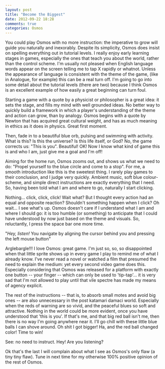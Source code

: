 ```yaml
---
layout: post
title: "Become the Biggest"
date: 2012-09-22 18:28
comments: true
categories: Osmos
---
```


You could play Osmos with no more instruction: the imperative to grow will guide you naturally
and inexorably. Despite its simplicity, Osmos does insist on spelling everything out in tutorial levels. I
really enjoy early learning stages in games, especially the ones that teach you about the world, rather than
the control scheme. I'm usually not pleased when English language words appear on the screen telling me
to tap X rapidly or whatnot. Unless the appearance of language is consistent with the theme of the game,
(like in Analogue, for example) this can be a real turn off. I'm going to go into some detail about the tutorial
levels (there are two) because I think Osmos is an excellent example of how easily a great beginning can
turn foul.

Starting a game with a quote by a physicist or philosopher is a great idea: it sets the stage, and fills my mind
with well grounded ideas. No better way to quickly build a framework in which a player's understanding
of the theme and action can grow, than by analogy. Osmos begins with a quote by Newton that has acquired
great cultural weight, and has as much meaning in ethics as it does in physics. Great first moment.

Then, fade in to a beautiful blue orb, pulsing and swimming with activity. What is this? Is this the universe? Is this
life itself, or God? No, the game corrects us: "This is you". Beautiful! OK! Now I know what kind of game
this is and who I am, just give me a goal and I'm off!

Aiming for the home run, Osmos zooms out, and shows us what we need to do: "Propel yourself to the blue
circle and come to a stop". For me, a smooth introduction like this is the sweetest thing. I rarely
play games to their conclusion, and I judge very quickly. Ambient music, soft blue colour-scheme, and
simple direct instructions are exactly everything that I need. So, having been told what I am and
where to go, naturally I start clicking.

Nothing... click, click, click! Wait what? But I thought every action had an equal and opposite reaction?
Shouldn't something happen when I click? Oh wait... I see what's up. Osmos doesn't care if I understand what
I am and where I should go: it is too humble (or something) to anticipate that I could have understood by now
just based on the theme and visuals. So, reluctantly, I press the space bar one more time.

"*Hey, listen!* You navigate by aligning the cursor behind you and pressing the left mouse button"

Arglebargle!!! I love Osmos: great game. I'm just so, so, so disappointed when that little sprite
shows up in every game I play to remind me of what I already know. I've never read a novel or watched a
film that presumed the need to explain the medium: yet every second video game does this. Especially
considering that Osmos was released for a platform with exactly one button -- your finger -- which can only
be used to 'tip-tap'... it is very sad that I'm not allowed to play until that vile spectre has made my
means of agency explicit.

The rest of the instructions -- that is, to absorb small motes and avoid big ones -- are also unnecessary
in the post katamari damaci world. Especially when the reds of warning are so vivid, and the peaceful blues
so soft and attractive. Nothing in the world could be more evident, once you have understood that 'this is you'. If
that's me, and that big red ball isn't me, then there is no way I'm going anywhere near it. I'll go chill
with these little blue balls I can shove around. Oh shit I got bigger! Ha, and the red ball changed color! Time
to win!

See: no need to instruct. Hey! Are you listening?

Ok that's the last I will complain about what I see as Osmos's only flaw (a tiny tiny flaw). Tune in next
time for my otherwise 100% positive opinion of the rest of Osmos.


